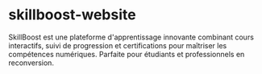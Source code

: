 # skillboost-website
SkillBoost est une plateforme d'apprentissage innovante combinant cours interactifs, suivi de progression et certifications pour maîtriser les compétences numériques. Parfaite pour étudiants et professionnels en reconversion.
